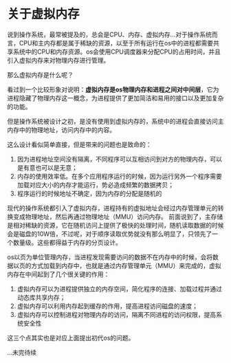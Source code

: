 # 关于虚拟内存

说到操作系统，最常被提及的，总会是CPU、内存、虚拟内存...对于操作系统而言，CPU和主内存都是属于稀缺的资源，以至于所有运行在os中的进程都需要共享系统中的CPU和内存资源。os会使用CPU调度器来分配CPU的占用时间，并且引入虚拟内存来对物理内存进行管理。

那么虚拟内存是什么呢？

看过到一个比较形象对说明：__虚拟内存是os物理内存和进程之间对中间层__，它为进程隐藏了物理内存这一概念，为进程提供了更加简洁和易用的接口以及更加复杂的功能。

但是操作系统被设计之初，是没有使用到虚拟内存的，系统中的进程会直接访问主内存中的物理地址，访问内存中的内容。

这么设计看似简单直接，但是带来的问题也是致命的：

1. 因为进程地址空间没有隔离，不同程序可以互相访问到对方的物理内存，可以是有意也可以是无意；
2. 内存的使用效率低。在多个应用程序运行的时候，因为运行另外一个程序需要加载对应大小的内存才能运行，势必造成频繁的数据拷贝；
3. 程序运行的时候地址不确定，因为内存的分配是随机的

现代的操作系统都引入了虚拟内存，进程持有的虚拟地址会经过内存管理单元的转换变成物理地址，然后再通过物理地址（MMU）访问内存。
前面说到了，主存储是相对稀缺的资源，它在随机访问上提供了极快的处理时间，随机读取数据的时候会是磁盘的10W倍，不过呢，对于顺序读取优势就没有那么明显了，只领先了一个数量级。这些都得益于内存的分页设计。

os以页为单位管理内存，当进程发现需要访问的数据不在内存中的时候，会将数据以页的方式加载到内存中，也就是通过内存管理单元（MMU）来完成的，虚拟内存在中间起到了几个很关键的作用：

1. 虚拟内存可以为进程提供独立的内存空间，简化程序的连接、加载过程并通过动态库共享内存；
2. 虚拟内存可以利用内存起到缓存的作用，提高进程访问磁盘的速度；
3. 虚拟内存可以控制进程对物理内存的访问，隔离不同进程的访问权限，提高系统安全性

这三个点其实也是对应上面提出初代os的问题。

...未完待续
